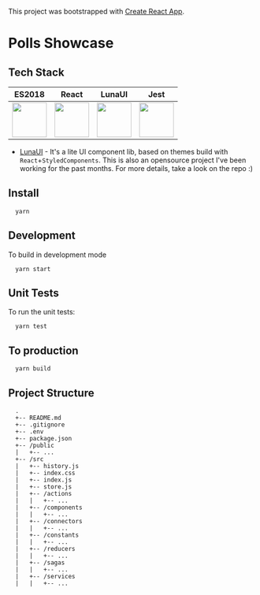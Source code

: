 This project was bootstrapped with [Create React App](https://github.com/facebook/create-react-app).

# Polls Showcase

## Tech Stack

| ES2018 | React | LunaUI | Jest |
|:------:|:-------:|:-----:|:----:|
| <img width="70px" src="https://upload.wikimedia.org/wikipedia/commons/thumb/9/99/Unofficial_JavaScript_logo_2.svg/2000px-Unofficial_JavaScript_logo_2.svg.png"> | <img width="70px" src="https://cdn.worldvectorlogo.com/logos/react.svg"> |  <img width="70px" src="https://raw.githubusercontent.com/paulsecret/luna-ui/master/luna.png"> | <img width="70px" src="https://cdn.auth0.com/blog/testing-react-with-jest/logo.png"> |

* [LunaUI](https://github.com/paulsecret/luna-ui) - It's a lite UI component lib, based on themes build with `React`+`StyledComponents`. This is also an opensource project I've been working for the past months. For more details, take a look on the repo :)

## Install
```
  yarn
```

## Development
To build in development mode
```
  yarn start
```

## Unit Tests
To run the unit tests:
```
  yarn test
```

## To production
```
  yarn build
```

## Project Structure
```
  .
  +-- README.md
  +-- .gitignore
  +-- .env
  +-- package.json
  +-- /public
  |   +-- ...
  +-- /src
  |   +-- history.js
  |   +-- index.css
  |   +-- index.js
  |   +-- store.js
  |   +-- /actions
  |   |   +-- ...
  |   +-- /components
  |   |   +-- ...
  |   +-- /connectors
  |   |   +-- ...
  |   +-- /constants
  |   |   +-- ...
  |   +-- /reducers
  |   |   +-- ...
  |   +-- /sagas
  |   |   +-- ...
  |   +-- /services
  |   |   +-- ...
```
